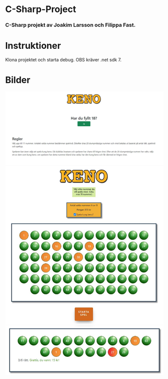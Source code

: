 # C-Sharp-Project
### C-Sharp projekt av Joakim Larsson och Filippa Fast.

# Instruktioner
Klona projektet och starta debug.
OBS kräver .net sdk 7.

# Bilder
<img src="./img/index.JPG"/>
<img src="./img/kenospel.JPG"/>
<img src="./img/resultat.JPG"/>

